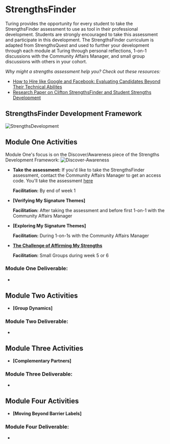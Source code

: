 # StrengthsFinder

Turing provides the opportunity for every student to take the StrengthsFinder assessment to use as tool in their professional development. Students are strongly encouraged to take this assessment and participate in this development. The StrengthsFinder curriculum is adapted from StrengthsQuest and used to further your development through each module at Turing through personal reflections, 1-on-1 discussions with the Community Affairs Manager, and small group discussions with others in your cohort. 

*Why might a strengths assessment help you? Check out these resources:*
* [How to Hire like Google and Facebook: Evaluating Candidates Beyond Their Technical Abilites](http://www.forbes.com/sites/ashoka/2014/04/15/how-to-hire-like-google-and-facebook-evaluating-candidates-beyond-their-technical-ability/#d8f2a234f156)
* [Research Paper on Clifton StrengthsFinder and Student Strengths Development](https://github.com/turingschool/professional_skills/blob/master/files/The_Clifton_StrengthsFinder_and_Student_Strengths_Development.pdf)

## StrengthsFinder Development Framework
![StrengthsDevelopment](https://github.com/turingschool/professional_skills/blob/master/images/StrengthsDevelopment.png)

## Module One Activities
Module One's focus is on the Discover/Awareness piece of the Strengths Development Framework:
![Discover-Awareness](https://github.com/turingschool/professional_skills/blob/master/images/Discover-Awareness.png)

* **Take the assessment:** If you'd like to take the StrengthsFinder assessment, contact the Community Affairs Manager to get an access code. You'll take the assessment [here](http://www.strengthsquest.com/home.aspx)
   
  **Facilitation:** By end of week 1

* **[Verifying My Signature Themes]**
   
  **Facilitation:** After taking the assessment and before first 1-on-1 with the Community Affairs Manager

* **[Exploring My Signature Themes]**
  
  **Facilitation:** During 1-on-1s with the Community Affairs Manager

* **[The Challenge of Affirming My Strengths](https://github.com/turingschool/professional_skills/blob/master/the-challenge-of-affirming-my-strengths.md)**
   
  **Facilitation:** Small Groups during week 5 or 6

### Module One Deliverable:

* 

## Module Two Activities

* **[Group Dynamics]**

### Module Two Deliverable:

* 

## Module Three Activities

* **[Complementary Partners]**

### Module Three Deliverable:

* 

## Module Four Activities

* **[Moving Beyond Barrier Labels]**

### Module Four Deliverable:

* 
